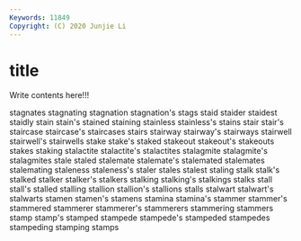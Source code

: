 ```yaml
---
Keywords: 11849
Copyright: (C) 2020 Junjie Li
---
```


# title

Write contents here!!!

stagnates 
stagnating 
stagnation 
stagnation's 
stags
staid 
staider 
staidest 
staidly 
stain 
stain's 
stained 
staining 
stainless 
stainless's
stains 
stair 
stair's 
staircase 
staircase's 
staircases 
stairs 
stairway 
stairway's 
stairways
stairwell 
stairwell's 
stairwells 
stake 
stake's 
staked 
stakeout 
stakeout's 
stakeouts 
stakes
staking 
stalactite 
stalactite's 
stalactites 
stalagmite 
stalagmite's 
stalagmites 
stale 
staled 
stalemate
stalemate's 
stalemated 
stalemates 
stalemating 
staleness 
staleness's 
staler 
stales 
stalest 
staling
stalk 
stalk's 
stalked 
stalker 
stalker's 
stalkers 
stalking 
stalking's 
stalkings 
stalks
stall 
stall's 
stalled 
stalling 
stallion 
stallion's 
stallions 
stalls 
stalwart 
stalwart's
stalwarts 
stamen 
stamen's 
stamens 
stamina 
stamina's 
stammer 
stammer's 
stammered 
stammerer
stammerer's 
stammerers 
stammering 
stammers 
stamp 
stamp's 
stamped 
stampede 
stampede's 
stampeded
stampedes 
stampeding 
stamping 
stamps 
